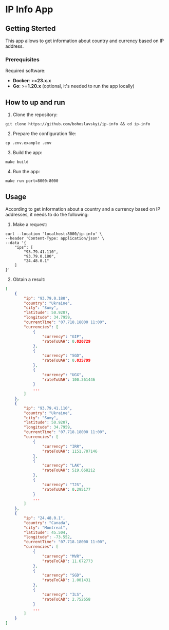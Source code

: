 # IP Info App

## Getting Sterted
This app allows to get information about country and currency based on IP address.

### Prerequisites
Required software:
* **Docker**: >=__23.x.x__
* **Go**: >=__1.20.x__ (optional, it's needed to run the app locally)

## How to up and run
1. Clone the repository:
```shell
git clone https://github.com/bohoslavskyi/ip-info && cd ip-info
```
2. Prepare the configuration file:
```shell
cp .env.example .env
```
3. Build the app:
```shell
make build
```
4. Run the app:
```shell
make run port=8000:8000
```

## Usage
According to get information about a country and a currency based on IP addresses, it needs to do the following:
1. Make a request:
```cURL
curl --location 'localhost:8000/ip-info' \
--header 'Content-Type: application/json' \
--data '{
    "ips": [
        "93.79.41.110",
        "93.79.0.180",
        "24.48.0.1"
    ]
}'
```
2. Obtain a result:
```json
[
    {
        "ip": "93.79.0.180",
        "country": "Ukraine",
        "city": "Sumy",
        "latitude": 50.9207,
        "longitude": 34.7959,
        "currentTime": "07.718.18000 11:00",
        "currencies": [
            {
                "currency": "GIP",
                "rateToUAH": 0.020729
            },
            {
                "currency": "SGD",
                "rateToUAH": 0.035799
            },
            {
                "currency": "UGX",
                "rateToUAH": 100.361446
            }
            ...
        ]
    },
    {
        "ip": "93.79.41.110",
        "country": "Ukraine",
        "city": "Sumy",
        "latitude": 50.9207,
        "longitude": 34.7959,
        "currentTime": "07.718.18000 11:00",
        "currencies": [
            {
                "currency": "IRR",
                "rateToUAH": 1151.707146
            },
            {
                "currency": "LAK",
                "rateToUAH": 519.668212
            },
            {
                "currency": "TJS",
                "rateToUAH": 0.295177
            }
            ...
        ]
    },
    {
        "ip": "24.48.0.1",
        "country": "Canada",
        "city": "Montreal",
        "latitude": 45.504,
        "longitude": -73.552,
        "currentTime": "07.718.18000 11:00",
        "currencies": [
            {
                "currency": "MVR",
                "rateToCAD": 11.672773
            },
            {
                "currency": "SGD",
                "rateToCAD": 1.001431
            },
            {
                "currency": "ILS",
                "rateToCAD": 2.752658
            }
            ...
        ]
    }
]
```
